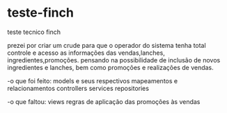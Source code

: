 # teste-finch
teste tecnico finch

prezei por criar um crude para que o operador do sistema tenha total controle e acesso as informações das vendas,lanches, ingredientes,promoções. 
pensando na possibilidade de inclusão de novos ingredientes e lanches, bem como promoções e realizações de vendas.

-o que foi feito:
  models e seus respectivos mapeamentos e relacionamentos
  controllers
  services 
  repositories
 
 -o que faltou:
  views
  regras de aplicação das promoções às vendas
  
